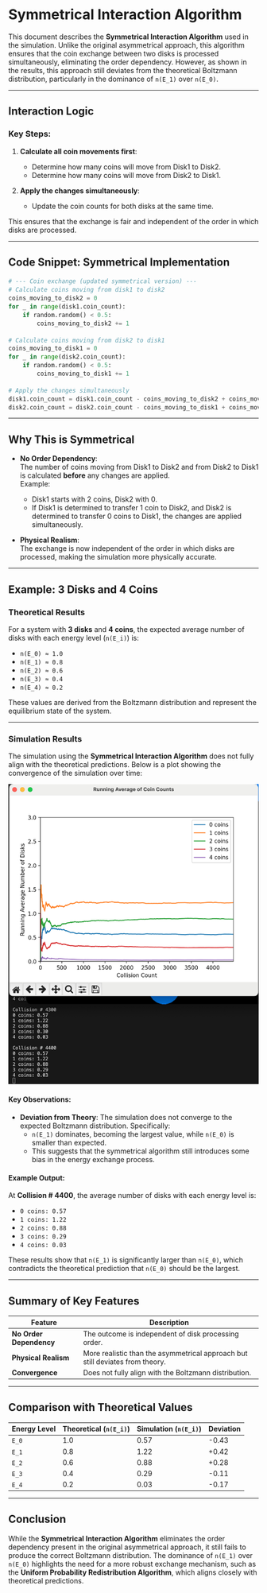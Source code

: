 # Symmetrical Interaction Algorithm

This document describes the **Symmetrical Interaction Algorithm** used in the simulation. Unlike the original asymmetrical approach, this algorithm ensures that the coin exchange between two disks is processed simultaneously, eliminating the order dependency. However, as shown in the results, this approach still deviates from the theoretical Boltzmann distribution, particularly in the dominance of `n(E_1)` over `n(E_0)`.

---

## Interaction Logic

### Key Steps:
1. **Calculate all coin movements first**:  
   - Determine how many coins will move from Disk1 to Disk2.  
   - Determine how many coins will move from Disk2 to Disk1.  

2. **Apply the changes simultaneously**:  
   - Update the coin counts for both disks at the same time.  

This ensures that the exchange is fair and independent of the order in which disks are processed.

---

## Code Snippet: Symmetrical Implementation

```python
# --- Coin exchange (updated symmetrical version) ---
# Calculate coins moving from disk1 to disk2
coins_moving_to_disk2 = 0
for _ in range(disk1.coin_count):
    if random.random() < 0.5:
        coins_moving_to_disk2 += 1

# Calculate coins moving from disk2 to disk1
coins_moving_to_disk1 = 0
for _ in range(disk2.coin_count):
    if random.random() < 0.5:
        coins_moving_to_disk1 += 1

# Apply the changes simultaneously
disk1.coin_count = disk1.coin_count - coins_moving_to_disk2 + coins_moving_to_disk1
disk2.coin_count = disk2.coin_count - coins_moving_to_disk1 + coins_moving_to_disk2
```

---

## Why This is Symmetrical

- **No Order Dependency**:  
  The number of coins moving from Disk1 to Disk2 and from Disk2 to Disk1 is calculated **before** any changes are applied.  
  Example:  
  - Disk1 starts with 2 coins, Disk2 with 0.  
  - If Disk1 is determined to transfer 1 coin to Disk2, and Disk2 is determined to transfer 0 coins to Disk1, the changes are applied simultaneously.  

- **Physical Realism**:  
  The exchange is now independent of the order in which disks are processed, making the simulation more physically accurate.

---

## Example: 3 Disks and 4 Coins

### Theoretical Results
For a system with **3 disks** and **4 coins**, the expected average number of disks with each energy level (`n(E_i)`) is:
- `n(E_0) ≈ 1.0`
- `n(E_1) ≈ 0.8`
- `n(E_2) ≈ 0.6`
- `n(E_3) ≈ 0.4`
- `n(E_4) ≈ 0.2`

These values are derived from the Boltzmann distribution and represent the equilibrium state of the system.

---

### Simulation Results
The simulation using the **Symmetrical Interaction Algorithm** does not fully align with the theoretical predictions. Below is a plot showing the convergence of the simulation over time:

![Simulation Results](symmetric_algorithm_steady_state.png)

#### Key Observations:
- **Deviation from Theory**: The simulation does not converge to the expected Boltzmann distribution. Specifically:
  - `n(E_1)` dominates, becoming the largest value, while `n(E_0)` is smaller than expected.
  - This suggests that the symmetrical algorithm still introduces some bias in the energy exchange process.

#### Example Output:
At **Collision # 4400**, the average number of disks with each energy level is:
- `0 coins: 0.57`
- `1 coins: 1.22`
- `2 coins: 0.88`
- `3 coins: 0.29`
- `4 coins: 0.03`

These results show that `n(E_1)` is significantly larger than `n(E_0)`, which contradicts the theoretical prediction that `n(E_0)` should be the largest.

---

## Summary of Key Features

| Feature | Description |
|---------|-------------|
| **No Order Dependency** | The outcome is independent of disk processing order. |
| **Physical Realism** | More realistic than the asymmetrical approach but still deviates from theory. |
| **Convergence** | Does not fully align with the Boltzmann distribution. |

---

## Comparison with Theoretical Values

| Energy Level | Theoretical (`n(E_i)`) | Simulation (`n(E_i)`) | Deviation |
|--------------|------------------------|-----------------------|-----------|
| `E_0`        | 1.0                    | 0.57                  | -0.43     |
| `E_1`        | 0.8                    | 1.22                  | +0.42     |
| `E_2`        | 0.6                    | 0.88                  | +0.28     |
| `E_3`        | 0.4                    | 0.29                  | -0.11     |
| `E_4`        | 0.2                    | 0.03                  | -0.17     |

---

## Conclusion

While the **Symmetrical Interaction Algorithm** eliminates the order dependency present in the original asymmetrical approach, it still fails to produce the correct Boltzmann distribution. The dominance of `n(E_1)` over `n(E_0)` highlights the need for a more robust exchange mechanism, such as the **Uniform Probability Redistribution Algorithm**, which aligns closely with theoretical predictions.
```
